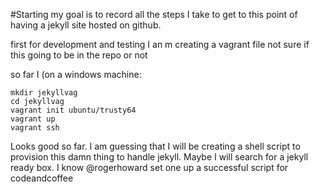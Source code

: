 #Starting
my goal is to record all the steps I take to get to this point of having a jekyll site hosted on github.

first for development and testing I an m creating a vagrant file
not sure if this going to be in the repo or not

so far I (on a windows machine:
```
mkdir jekyllvag
cd jekyllvag
vagrant init ubuntu/trusty64
vagrant up
vagrant ssh
```

Looks good so far. I am guessing that I will be creating a shell script to provision this damn thing to handle jekyll. Maybe I will search for a jekyll ready box. I know @rogerhoward set one up a successful script for codeandcoffee
